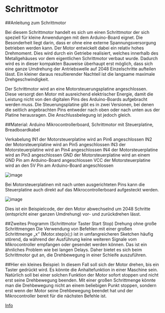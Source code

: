 # Schrittmotor
##Anleitung zum Schrittmotor

Bei diesem Schrittmotor handelt es sich um einen Schrittmotor der sich speziell für kleine Anwendungen mit dem Arduino-Board eignet. Die Besonderheit liegt darin, dass er ohne eine externe Spannungsversorgung betrieben werden kann. Der Motor entwickelt dabei ein relativ hohes Drehmoment. Dies wird durch ein Getriebe realisiert, welches innerhalb des Metallgehäuses vor dem eigentlichen Schrittmotor verbaut wurde. Dadurch wird es in dieser kompakten Bauweise überhaupt erst möglich, dass sich eine ganze Umdrehung der Antriebswelle auf 2048 Einzelschritte aufteilen lässt. Ein kleiner daraus resultierender Nachteil ist die langsame maximale Drehgeschwindigkeit.

Der Schrittmotor wird an eine Motorsteuerungsplatine angeschlossen. Diese versorgt den Motor mit ausreichend elektrischer Energie, damit die Leistung nicht von den digitalen Pins des Arduino-Boards aufgebracht werden muss. Die Steuerungsplatine gibt es in zwei Versionen, bei denen die seitlich angebrachten Pins entweder nach oben oder nach unten aus der Platine herausragen. Die Anschlussbelegung ist jedoch gleich.

##Material: Arduino Mikrocontrollerboard, Schrittmotor mit Steuerplatine, Breadboardkabel 

Verkabelung
IN1 der Motorsteuerplatine wird an Pin6 angeschlossen
IN2 der Motorsteuerplatine wird an Pin5 angeschlossen
IN3 der Motorsteuerplatine wird an Pin4 angeschlossen
IN4 der Motorsteuerplatine wird an Pin3 angeschlossen
GND der Motorsteuerplatine wird an einem GND Pin am Arduino-Board angeschlossen
VCC der Motorsteuerplatine wird an den 5V Pin am Arduino-Board angeschlossen

![image](https://github.com/user-attachments/assets/6f700544-e8c5-445e-be69-57ba197e20bb)


Bei Motorsteuerplatinen mit nach unten ausgerichteten Pins kann die Steuerplatine auch direkt auf das Mikrocontrollerboard aufgesteckt werden.

![image](https://github.com/user-attachments/assets/ab9a7394-2334-455a-84ca-9655f913cd02)


Dies ist ein Beispielcode, der den Motor abwechselnd um 2048 Schritte (entspricht einer ganzen Umdrehung) vor- und zurückdrehen lässt.



##Zweites Programm (Schrittmotor Taster Start Stop)
Drehung ohne große Schrittmengen
Die Verwendung von Befehlen mit einer großen Schrittmenge „x“ (Motor.step(x);) ist in umfangreicheren Sketchen häufig störend, da während der Ausführung keine weiteren Signale vom Mikrocontroller empfangen oder gesendet werden können. Das ist ein ähnliches Problem wie bei langen Delays. Daher bietet es sich beim Schrittmotor gut an, die Drehbewegung in einer Schleife auszuführen.

##Hier ein kleines Beispiel:
In diesem Fall soll sich der Motor drehen, bis ein Taster gedrückt wird. Es könnte die Anhaltefunktion in einer Maschine sein. Natürlich soll bei einer solchen Funktion der Motor sofort stoppen und nicht erst seine Drehbewegung beenden. Mit einer großen Schrittmenge könnte man die Drehbewegung nicht an einem beliebigen Punkt stoppen, sondern erst wenn der Motor seine Drehbewegung beendet hat und der Mikrocontroller bereit für die nächsten Befehle ist.



[Info](https://funduino.de/nr-15-schrittmotor)
